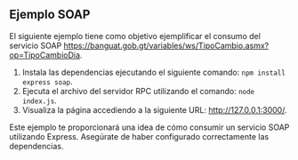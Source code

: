 ## Ejemplo SOAP
El siguiente ejemplo tiene como objetivo ejemplificar el consumo del servicio SOAP https://banguat.gob.gt/variables/ws/TipoCambio.asmx?op=TipoCambioDia.

1. Instala las dependencias ejecutando el siguiente comando: `npm install express soap`.
2. Ejecuta el archivo del servidor RPC utilizando el comando: `node index.js`.
4. Visualiza la página accediendo a la siguiente URL: http://127.0.0.1:3000/.

Este ejemplo te proporcionará una idea de cómo consumir un servicio SOAP utilizando Express. Asegúrate de haber configurado correctamente las dependencias.
